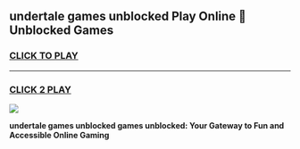 
## undertale games unblocked Play Online 👋 Unblocked Games
<h3>
<a href="https://premium.freeplayer.one?title=undertale_games_unblocked&ref=19F">CLICK TO PLAY</a></h3>
<hr>

<h3>
<a href="https://premium.freeplayer.one?title=undertale_games_unblocked&ref=19F">CLICK 2 PLAY</a>
  
</h3>

<a href="https://premium.freeplayer.one?title=undertale_games_unblocked&ref=19F"><img src="https://clearcache.store/games.png"></a>


**undertale games unblocked games unblocked: Your Gateway to Fun and Accessible Online Gaming**
